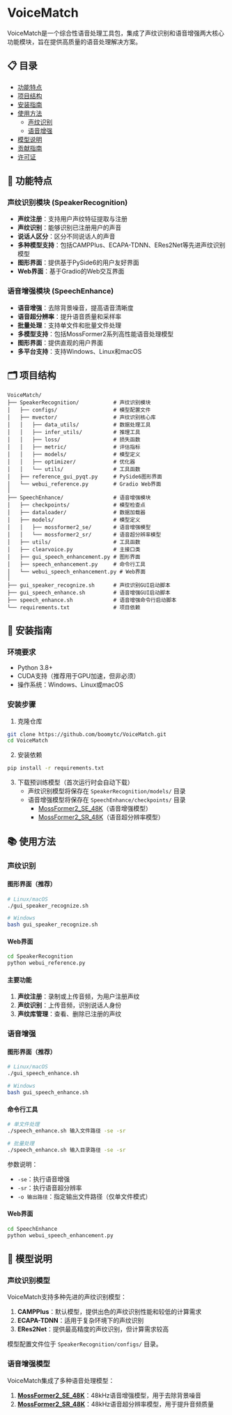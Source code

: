 # VoiceMatch

VoiceMatch是一个综合性语音处理工具包，集成了声纹识别和语音增强两大核心功能模块，旨在提供高质量的语音处理解决方案。

## 📋 目录

- [功能特点](#功能特点)
- [项目结构](#项目结构)
- [安装指南](#安装指南)
- [使用方法](#使用方法)
  - [声纹识别](#声纹识别)
  - [语音增强](#语音增强)
- [模型说明](#模型说明)
- [贡献指南](#贡献指南)
- [许可证](#许可证)

## 🌟 功能特点

### 声纹识别模块 (SpeakerRecognition)
- **声纹注册**：支持用户声纹特征提取与注册
- **声纹识别**：能够识别已注册用户的声音
- **说话人区分**：区分不同说话人的声音
- **多种模型支持**：包括CAMPPlus、ECAPA-TDNN、ERes2Net等先进声纹识别模型
- **图形界面**：提供基于PySide6的用户友好界面
- **Web界面**：基于Gradio的Web交互界面

### 语音增强模块 (SpeechEnhance)
- **语音增强**：去除背景噪音，提高语音清晰度
- **语音超分辨率**：提升语音质量和采样率
- **批量处理**：支持单文件和批量文件处理
- **多模型支持**：包括MossFormer2系列高性能语音处理模型
- **图形界面**：提供直观的用户界面
- **多平台支持**：支持Windows、Linux和macOS

## 🗂️ 项目结构

```
VoiceMatch/
├── SpeakerRecognition/           # 声纹识别模块
│   ├── configs/                  # 模型配置文件
│   ├── mvector/                  # 声纹识别核心库
│   │   ├── data_utils/           # 数据处理工具
│   │   ├── infer_utils/          # 推理工具
│   │   ├── loss/                 # 损失函数
│   │   ├── metric/               # 评估指标
│   │   ├── models/               # 模型定义
│   │   ├── optimizer/            # 优化器
│   │   └── utils/                # 工具函数
│   ├── reference_gui_pyqt.py     # PySide6图形界面
│   └── webui_reference.py        # Gradio Web界面
│
├── SpeechEnhance/                # 语音增强模块
│   ├── checkpoints/              # 模型检查点
│   ├── dataloader/               # 数据加载器
│   ├── models/                   # 模型定义
│   │   ├── mossformer2_se/       # 语音增强模型
│   │   └── mossformer2_sr/       # 语音超分辨率模型
│   ├── utils/                    # 工具函数
│   ├── clearvoice.py             # 主接口类
│   ├── gui_speech_enhancement.py # 图形界面
│   ├── speech_enhancement.py     # 命令行工具
│   └── webui_speech_enhancement.py # Web界面
│
├── gui_speaker_recognize.sh      # 声纹识别GUI启动脚本
├── gui_speech_enhance.sh         # 语音增强GUI启动脚本
├── speech_enhance.sh             # 语音增强命令行启动脚本
└── requirements.txt              # 项目依赖
```

## 🔧 安装指南

### 环境要求
- Python 3.8+
- CUDA支持（推荐用于GPU加速，但非必须）
- 操作系统：Windows、Linux或macOS

### 安装步骤

1. 克隆仓库
```bash
git clone https://github.com/boomytc/VoiceMatch.git
cd VoiceMatch
```

2. 安装依赖
```bash
pip install -r requirements.txt
```

3. 下载预训练模型（首次运行时会自动下载）
   - 声纹识别模型将保存在 `SpeakerRecognition/models/` 目录
   - 语音增强模型将保存在 `SpeechEnhance/checkpoints/` 目录
     - [MossFormer2_SE_48K](https://huggingface.co/alibabasglab/MossFormer2_SE_48K)（语音增强模型）
     - [MossFormer2_SR_48K](https://huggingface.co/alibabasglab/MossFormer2_SR_48K)（语音超分辨率模型）

## 📚 使用方法

### 声纹识别

#### 图形界面（推荐）
```bash
# Linux/macOS
./gui_speaker_recognize.sh

# Windows
bash gui_speaker_recognize.sh
```

#### Web界面
```bash
cd SpeakerRecognition
python webui_reference.py
```

#### 主要功能
1. **声纹注册**：录制或上传音频，为用户注册声纹
2. **声纹识别**：上传音频，识别说话人身份
3. **声纹库管理**：查看、删除已注册的声纹

### 语音增强

#### 图形界面（推荐）
```bash
# Linux/macOS
./gui_speech_enhance.sh

# Windows
bash gui_speech_enhance.sh
```

#### 命令行工具
```bash
# 单文件处理
./speech_enhance.sh 输入文件路径 -se -sr

# 批量处理
./speech_enhance.sh 输入目录路径 -se -sr
```
参数说明：
- `-se`：执行语音增强
- `-sr`：执行语音超分辨率
- `-o 输出路径`：指定输出文件路径（仅单文件模式）

#### Web界面
```bash
cd SpeechEnhance
python webui_speech_enhancement.py
```

## 🧠 模型说明

### 声纹识别模型

VoiceMatch支持多种先进的声纹识别模型：

1. **CAMPPlus**：默认模型，提供出色的声纹识别性能和较低的计算需求
2. **ECAPA-TDNN**：适用于复杂环境下的声纹识别
3. **ERes2Net**：提供最高精度的声纹识别，但计算需求较高

模型配置文件位于 `SpeakerRecognition/configs/` 目录。

### 语音增强模型

VoiceMatch集成了多种语音处理模型：

1. **[MossFormer2_SE_48K](https://huggingface.co/alibabasglab/MossFormer2_SE_48K)**：48kHz语音增强模型，用于去除背景噪音
2. **[MossFormer2_SR_48K](https://huggingface.co/alibabasglab/MossFormer2_SR_48K)**：48kHz语音超分辨率模型，用于提升音频质量


